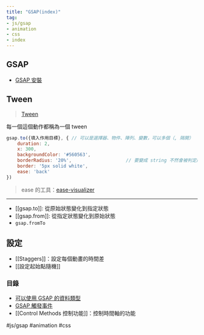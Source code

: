 ```yaml
---
title: "GSAP(index)"
tag: 
- js/gsap 
- animation
- css
- index
---
```

## GSAP
- [GSAP 安裝](GSAP%20安裝.md)

## Tween
>[Tween](https://greensock.com/docs/v3/GSAP/Tween)

每一個這個動作都稱為一個 tween

```js
gsap.to({填入作用目標}, { // 可以是選擇器、物件、陣列、變數，可以多個（, 隔開）
	duration: 2,
	x: 300, 
	backgroundColor: '#560563',
	borderRadius: '20%',					// 要變成 string 不然會被判定成餘數
	border: '5px solid white',
	ease: 'back'
})
```

>ease 的工具：[ease-visualizer](https://greensock.com/ease-visualizer)

---

- [[gsap.to]]: 從原始狀態變化到指定狀態
- [[gsap.from]]: 從指定狀態變化到原始狀態 
- `gsap.fromTo`


## 設定
- [[Staggers]]：設定每個動畫的時間差
- [[設定起始點隨機]]
### 目錄
- [可以使用 GSAP 的資料類型](可以使用%20GSAP%20的資料類型.md)
- [GSAP 觸發事件](GSAP%20觸發事件.md)
- [[Control Methods 控制功能]]：控制時間軸的功能


#js/gsap #animation #css